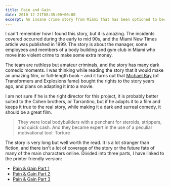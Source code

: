 ```yaml
---
title: Pain and Gain
date: 2010-12-21T08:35:00+00:00
excerpt: An insane crime story from Miami that has been optioned to become a film
---
```



I can't remember how I found this story, but it is amazing. The incidents covered occurred during the early to mid 90s, and the Miami New Times article was published in 1999. The story is about the manager, some employees and members of a body building and gym club in Miami who move into violent crime to make some extra money.

The team are ruthless but amateur criminals, and the story has many dark comedic moments. I was thinking while reading the story that it would make an amazing film, or full-length book – and it turns out that [Michael Bay](http://en.wikipedia.org/wiki/Michael_Bay#Current_projects) (of Transformers and Explosions fame) bought the rights to the story years ago, and plans on adapting it into a movie.

I am not sure if he is the right director for this project, it is probably better suited to the Cohen brothers, or Tarrantino, but if he adapts it to a film and keeps it true to the real story, while making it a dark and surreal comedy, it should be a great film.

> They were local bodybuilders with a penchant for steroids, strippers, and quick cash. And they became expert in the use of a peculiar motivational tool: Torture

The story is very long but well worth the read. It is a lot stranger than fiction, and there isn't a lot of coverage of the story or the future fate of many of the main characters online. Divided into three parts, I have linked to the printer friendly version:

- [Pain &amp; Gain Part 1](http://www.miaminewtimes.com/content/printVersion/240700/)
- [Pain &amp; Gain Part 2](http://www.miaminewtimes.com/content/printVersion/240723/)
- [Pain &amp; Gain Part 3](http://www.miaminewtimes.com/content/printVersion/240747/)

